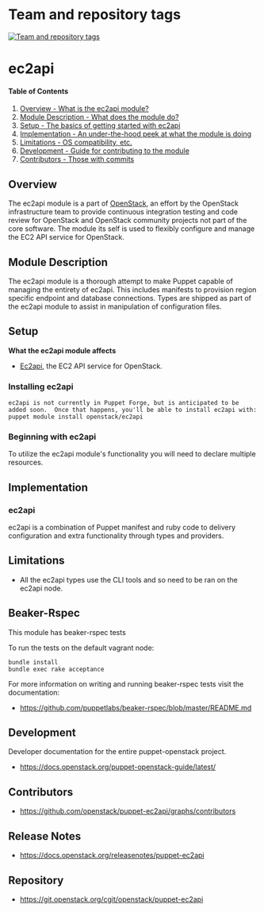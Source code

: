 Team and repository tags
========================

[![Team and repository tags](https://governance.openstack.org/tc/badges/puppet-ec2api.svg)](https://governance.openstack.org/tc/reference/tags/index.html)

<!-- Change things from this point on -->

ec2api
=======

#### Table of Contents

1. [Overview - What is the ec2api module?](#overview)
2. [Module Description - What does the module do?](#module-description)
3. [Setup - The basics of getting started with ec2api](#setup)
4. [Implementation - An under-the-hood peek at what the module is doing](#implementation)
5. [Limitations - OS compatibility, etc.](#limitations)
6. [Development - Guide for contributing to the module](#development)
7. [Contributors - Those with commits](#contributors)

Overview
--------

The ec2api module is a part of [OpenStack](https://git.openstack.org), an effort by the OpenStack infrastructure team to provide continuous integration testing and code review for OpenStack and OpenStack community projects not part of the core software.  The module its self is used to flexibly configure and manage the EC2 API service for OpenStack.

Module Description
------------------

The ec2api module is a thorough attempt to make Puppet capable of managing the entirety of ec2api.  This includes manifests to provision region specific endpoint and database connections.  Types are shipped as part of the ec2api module to assist in manipulation of configuration files.

Setup
-----

**What the ec2api module affects**

* [Ec2api](https://wiki.openstack.org/wiki/Ec2api), the EC2 API service for OpenStack.

### Installing ec2api

    ec2api is not currently in Puppet Forge, but is anticipated to be added soon.  Once that happens, you'll be able to install ec2api with:
    puppet module install openstack/ec2api

### Beginning with ec2api

To utilize the ec2api module's functionality you will need to declare multiple resources.

Implementation
--------------

### ec2api

ec2api is a combination of Puppet manifest and ruby code to delivery configuration and extra functionality through types and providers.

Limitations
------------

* All the ec2api types use the CLI tools and so need to be ran on the ec2api node.

Beaker-Rspec
------------

This module has beaker-rspec tests

To run the tests on the default vagrant node:

```shell
bundle install
bundle exec rake acceptance
```

For more information on writing and running beaker-rspec tests visit the documentation:

* https://github.com/puppetlabs/beaker-rspec/blob/master/README.md

Development
-----------

Developer documentation for the entire puppet-openstack project.

* https://docs.openstack.org/puppet-openstack-guide/latest/

Contributors
------------

* https://github.com/openstack/puppet-ec2api/graphs/contributors

Release Notes
-------------

* https://docs.openstack.org/releasenotes/puppet-ec2api

Repository
----------

* https://git.openstack.org/cgit/openstack/puppet-ec2api


